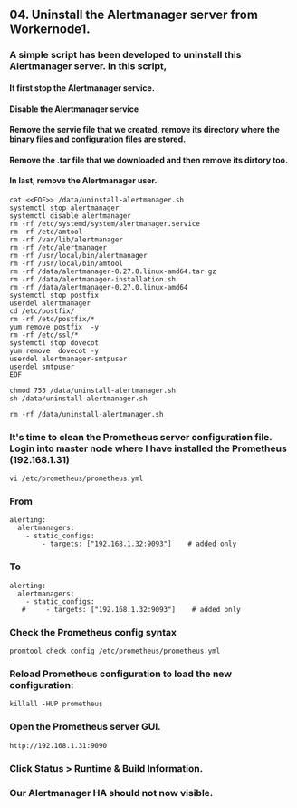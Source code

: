 ## 04. Uninstall the Alertmanager server from Workernode1.
### 
### A simple script has been developed to uninstall this Alertmanager server. In this script, 
#### It first stop the Alertmanager service.
#### Disable the Alertmanager service
#### Remove the servie file that we created, remove its directory where the binary files and configuration files are stored.
#### Remove the .tar file that we downloaded and then remove its dirtory too.
#### In last, remove the Alertmanager user.

```
cat <<EOF>> /data/uninstall-alertmanager.sh
systemctl stop alertmanager
systemctl disable alertmanager
rm -rf /etc/systemd/system/alertmanager.service
rm -rf /etc/amtool
rm -rf /var/lib/alertmanager
rm -rf /etc/alertmanager
rm -rf /usr/local/bin/alertmanager
rm -rf /usr/local/bin/amtool
rm -rf /data/alertmanager-0.27.0.linux-amd64.tar.gz
rm -rf /data/alertmanager-installation.sh
rm -rf /data/alertmanager-0.27.0.linux-amd64
systemctl stop postfix
userdel alertmanager
cd /etc/postfix/
rm -rf /etc/postfix/*
yum remove postfix  -y
rm -rf /etc/ssl/*
systemctl stop dovecot
yum remove  dovecot -y
userdel alertmanager-smtpuser
userdel smtpuser
EOF
```

```
chmod 755 /data/uninstall-alertmanager.sh
sh /data/uninstall-alertmanager.sh
```

```
rm -rf /data/uninstall-alertmanager.sh
```


### It's time to clean the Prometheus server configuration file. Login into master node where I have installed the Prometheus (192.168.1.31)

```
vi /etc/prometheus/prometheus.yml
```

### From 
```
alerting:
  alertmanagers:
    - static_configs:
        - targets: ["192.168.1.32:9093"]    # added only
```

### To
```
alerting:
  alertmanagers:
    - static_configs:
   #     - targets: ["192.168.1.32:9093"]    # added only
```

### Check the Prometheus config syntax
```
promtool check config /etc/prometheus/prometheus.yml
```

### Reload Prometheus configuration to load the new configuration:
```
killall -HUP prometheus
```

### Open the Prometheus server GUI.
```
http://192.168.1.31:9090
```

### Click Status > Runtime & Build Information.
### Our Alertmanager HA should not now visible.

